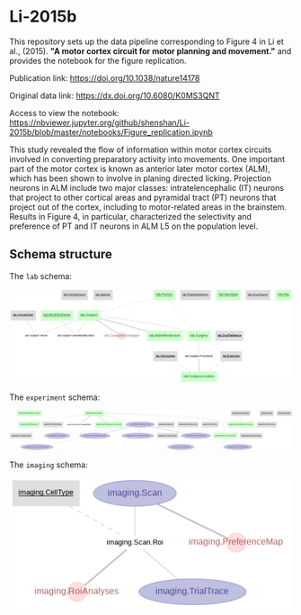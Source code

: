 # Li-2015b

This repository sets up the data pipeline corresponding to Figure 4 in Li et al., (2015). **"A motor cortex circuit for motor planning and movement."** and provides the notebook for the figure replication.

Publication link: https://doi.org/10.1038/nature14178

Original data link: https://dx.doi.org/10.6080/K0MS3QNT

Access to view the notebook: https://nbviewer.jupyter.org/github/shenshan/Li-2015b/blob/master/notebooks/Figure_replication.ipynb

This study revealed the flow of information within motor cortex circuits involved in converting preparatory activity into movements. One important part of the motor cortex is known as anterior later motor cortex (ALM), which has been shown to involve in planing directed licking. Projection neurons in ALM include two major classes: intratelencephalic (IT) neurons that project to other cortical areas and pyramidal tract (PT) neurons that project out of the cortex, including to motor-related areas in the brainstem. Results in Figure 4, in particular, characterized the selectivity and preference of PT and IT neurons in ALM L5 on the population level.

## Schema structure

The `lab` schema:

![lab schema](images/lab.png)

The `experiment` schema:

![experiment schema](images/experiment.png)

The `imaging` schema:

![imaging schema](images/imaging.png)
